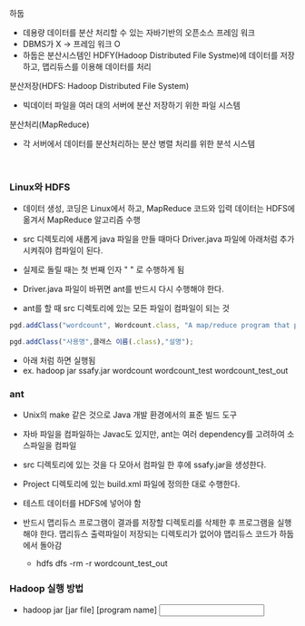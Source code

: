 하둡
- 데용량 데이터를 분산 처리할 수 있는 자바기반의 오픈소스 프레임 워크
- DBMS가 X → 프레임 워크 O
- 하둡은 분산시스템인 HDFY(Hadoop Distributed File Systme)에 데이터를 저장하고, 맵리듀스를 이용해 데이터를 처리

분산저장(HDFS: Hadoop Distributed File System)

- 빅데이터 파일을 여러 대의 서버에 분산 저장하기 위한 파일 시스템

분산처리(MapReduce)

- 각 서버에서 데이터를 분산처리하는 분산 병렬 처리를 위한 분석 시스템

<br>

### Linux와 HDFS

- 데이터 생성, 코딩은 Linux에서 하고, MapReduce 코드와 입력 데이터는 HDFS에 옮겨서 MapReduce 알고리즘 수행

- src 디렉토리에 새롭게 java 파일을 만들 때마다 Driver.java 파일에 아래처럼 추가 시켜줘야 컴파일이 된다.
- 실제로 돌릴 때는 첫 번째 인자 " " 로 수행하게 됨
- Driver.java 파일이 바뀌면 ant를 반드시 다시 수행해야 한다.
- ant를 할 때 src 디렉토리에 있는 모든 파일이 컴파일이 되는 것

```jsx
pgd.addClass("wordcount", Wordcount.class, "A map/reduce program that perform word counting.");

pgd.addClass("사용명",클래스 이름(.class),"설명");
```

- 아래 처럼 하면 실행됨
- ex. hadoop jar ssafy.jar wordcount wordcount_test wordcount_test_out

### ant

- Unix의 make 같은 것으로 Java 개발 환경에서의 표준 빌드 도구
- 자바 파일을 컴파일하는 Javac도 있지만, ant는 여러 dependency를 고려하여 소스파일을 컴파일
- src 디렉토리에 있는 것을 다 모아서 컴파일 한 후에 ssafy.jar을 생성한다.
- Project 디렉토리에 있는 build.xml 파일에 정의한 대로 수행한다.

- 테스트 데이터를 HDFS에 넣어야 함
- 반드시 맵리듀스 프로그램이 결과를 저장할 디렉토리를 삭제한 후 프로그램을 실행해야 한다. 맵리듀스 출력파일이 저장되는 디렉토리가 없어야 맵리듀스 코드가 하둡에서 돌아감
    - hdfs dfs -rm -r wordcount_test_out

### Hadoop 실행 방법

- hadoop jar [jar file] [program name] <input arguments...>
